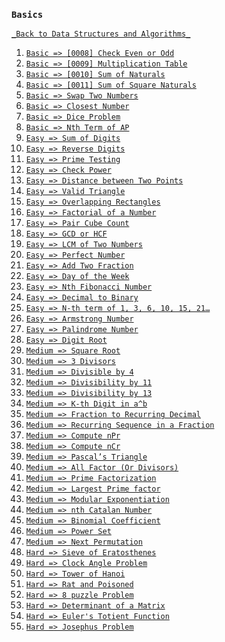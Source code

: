 ### `Basics`

[`_Back to Data Structures and Algorithms_`](../readme.md)

1. [`Basic => [0008] Check Even or Odd`](problems/0008-check-even-or-odd.md)
2. [`Basic => [0009] Multiplication Table`](problems/0009-multiplication-table.md)
3. [`Basic => [0010] Sum of Naturals`](problems/0010-find-sum.md)
4. [`Basic => [0011] Sum of Square Naturals`](problems/0011-sum-of-squares-of-first-n-natural-numbers.md)
5. [`Basic => Swap Two Numbers`]()
6. [`Basic => Closest Number`]()
7. [`Basic => Dice Problem`]()
8. [`Basic => Nth Term of AP`]()
9. [`Easy => Sum of Digits`]()
10. [`Easy => Reverse Digits`]()
11. [`Easy => Prime Testing`]()
12. [`Easy => Check Power`]()
13. [`Easy => Distance between Two Points`]()
14. [`Easy => Valid Triangle`]()
15. [`Easy => Overlapping Rectangles`]()
16. [`Easy => Factorial of a Number`]()
17. [`Easy => Pair Cube Count`]()
18. [`Easy => GCD or HCF`]()
19. [`Easy => LCM of Two Numbers`]()
20. [`Easy => Perfect Number`]()
21. [`Easy => Add Two Fraction`]()
22. [`Easy => Day of the Week`]()
23. [`Easy => Nth Fibonacci Number`]()
24. [`Easy => Decimal to Binary`]()
25. [`Easy => N-th term of 1, 3, 6, 10, 15, 21…`]()
26. [`Easy => Armstrong Number`]()
27. [`Easy => Palindrome Number`]()
28. [`Easy => Digit Root`]()
29. [`Medium => Square Root`]()
30. [`Medium => 3 Divisors`]()
31. [`Medium => Divisible by 4`]()
32. [`Medium => Divisibility by 11`]()
33. [`Medium => Divisibility by 13`]()
34. [`Medium => K-th Digit in a^b`]()
35. [`Medium => Fraction to Recurring Decimal`]()
36. [`Medium => Recurring Sequence in a Fraction`]()
37. [`Medium => Compute nPr`]()
38. [`Medium => Compute nCr`]()
39. [`Medium => Pascal’s Triangle`]()
40. [`Medium => All Factor (Or Divisors)`]()
41. [`Medium => Prime Factorization`]()
42. [`Medium => Largest Prime factor`]()
43. [`Medium => Modular Exponentiation`]()
44. [`Medium => nth Catalan Number`]()
45. [`Medium => Binomial Coefficient`]()
46. [`Medium => Power Set`]()
47. [`Medium => Next Permutation`]()
48. [`Hard => Sieve of Eratosthenes`]()
49. [`Hard => Clock Angle Problem`]()
50. [`Hard => Tower of Hanoi`]()
51. [`Hard => Rat and Poisoned`]()
52. [`Hard => 8 puzzle Problem`]()
53. [`Hard => Determinant of a Matrix`]()
54. [`Hard => Euler's Totient Function`]()
55. [`Hard => Josephus Problem`]()
